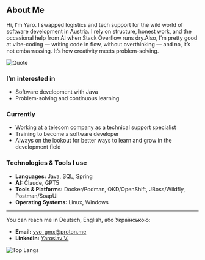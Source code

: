 ## About Me
Hi, I’m Yaro.
I swapped logistics and tech support for the wild world of software development in Austria. I rely on structure, honest work, and the occasional help from AI when Stack Overflow runs dry.Also, I’m pretty good at vibe-coding — writing code in flow, without overthinking — and no, it’s not embarrassing. It’s how creativity meets problem-solving.

![Quote](https://quotes-github-readme.vercel.app/api?type=horizontal&theme=dark)

### I’m interested in
- Software development with Java  
- Problem-solving and continuous learning

### Currently
- Working at a telecom company as a technical support specialist  
- Training to become a software developer  
- Always on the lookout for better ways to learn and grow in the development field

### Technologies & Tools I use
- **Languages:** Java, SQL, Spring
- **AI:** Claude, GPT5
- **Tools & Platforms:** Docker/Podman, OKD/OpenShift, JBoss/Wildfly, Postman/SoapUI  
- **Operating Systems:** Linux, Windows

---

You can reach me in Deutsch, English, або Українською:  
- **Email:** [yvo_gmx@proton.me](mailto:volyar@proton.me)  
- **LinkedIn:** [Yaroslav V.](https://www.linkedin.com/in/yaroslav-v-b7876a211/)

![Top Langs](https://github-readme-stats.vercel.app/api/top-langs/?username=yaro-bit&hide=html,css,shader,md&layout=compact&theme=dark)  
